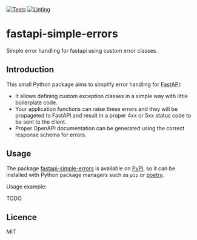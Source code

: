 [![Tests](https://github.com/patrsc/fastapi-simple-errors/actions/workflows/tests.yml/badge.svg)](https://github.com/patrsc/fastapi-simple-errors/actions/workflows/tests.yml)
[![Linting](https://github.com/patrsc/fastapi-simple-errors/actions/workflows/linting.yml/badge.svg)](https://github.com/patrsc/fastapi-simple-errors/actions/workflows/linting.yml)

# fastapi-simple-errors

Simple error handling for fastapi using custom error classes.

## Introduction

This small Python package aims to simplify error handling for
[FastAPI](https://fastapi.tiangolo.com/):
* It allows defining custom exception classes in a simple way with little boilerplate code.
* Your application functions can raise these errors and they will be propageted to FastAPI and
  result in a proper 4xx or 5xx status code to be sent to the client.
* Proper OpenAPI documentation can be generated using the correct response schema for errors. 

## Usage

The package [fastapi-simple-errors](https://pypi.org/project/fastapi-simple-errors/) is available
on [PyPi](https://pypi.org/), so it can be installed with Python package managers such as
`pip` or [poetry](https://python-poetry.org/).

Usage example:

TODO

## Licence

MIT
